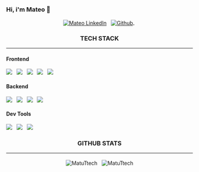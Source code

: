 ### Hi, i'm Mateo  👋

<p align="center">
<a href="https://linkedin.com/in/mateovandick/"><img align="center" src="https://img.shields.io/badge/linkedin-0077B5.svg?&style=for-the-badge&logo=linkedin&logoColor=white" alt="Mateo LinkedIn" /></a>&nbsp;&nbsp;
<a href="https://github.com/MatuTtech">
  <img align="center" src="https://img.shields.io/badge/github-181717.svg?&style=for-the-badge&logo=github" alt="Github" />
</a>&nbsp;
</p>

<h3 align="center">TECH STACK<hr/></h3>

<h4>Frontend</h4>
<p>
  <img src="https://img.shields.io/badge/html5-e34f26.svg?&style=for-the-badge&logo=html5&logoColor=white" /> &nbsp;
  <img src="https://img.shields.io/badge/css3-1572B6.svg?&style=for-the-badge&logo=css3&logoColor=white" /> &nbsp;
  <img src="https://img.shields.io/badge/javascript-F7DF1E.svg?&style=for-the-badge&logo=javascript&logoColor=black" /> &nbsp;
  <img src='https://img.shields.io/badge/react-61DAFB?logoWidth=30&labelColor=black&style=for-the-badge&logo=react' /> &nbsp;
  <img src='https://img.shields.io/badge/redux-764ABC?logoWidth=30&labelColor=black&style=for-the-badge&logo=redux' /> &nbsp;
</p>

<h4>Backend</h4>
<p>
  <img src="https://img.shields.io/badge/node.js-339933?logo=node.js&logoWidth=30&labelColor=black&style=for-the-badge" /> &nbsp;
  <img src="https://img.shields.io/badge/Express-ffffff.svg?&style=for-the-badge&logo=express&logoColor=black" /> &nbsp;
  <img src="https://img.shields.io/badge/postgres-%23316192.svg?style=for-the-badge&logo=postgresql&logoColor=white" /> &nbsp;
  <img src="https://img.shields.io/badge/Sequelize-52B0E7?style=for-the-badge&logo=Sequelize&logoColor=white" /> &nbsp;
</p>

<h4>Dev Tools</h4>
<p>
  <img src='https://img.shields.io/badge/git-F05032?logo=git&style=for-the-badge&logoColor=white' /> &nbsp;
  <img src="https://img.shields.io/badge/Github-181717.svg?&style=for-the-badge&logo=github&logoColor=white" /> &nbsp;
  <img src="https://img.shields.io/badge/Visual studio Code-007ACC.svg?&style=for-the-badge&logo=visualstudiocode&logoColor=white" /> &nbsp;
</p>

<h3 align="center">GITHUB STATS<hr/></h3>
<p align="center">
<img align="center" src="https://github-readme-stats.vercel.app/api/top-langs/?username=MatuTtech&theme=dark&hide=html,dockerfile" alt="MatuTtech" /> &nbsp;
<img align="center" src="https://github-readme-stats.vercel.app/api?username=MatuTtech&theme=dark&show_icons=true&line_height=27&" alt="MatuTtech" />
</p>
